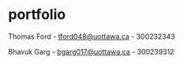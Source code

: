 # portfolio

Thomas Ford - tford048@uottawa.ca - 300232343

Bhavuk Garg - bgarg017@uottawa.ca - 300239312

